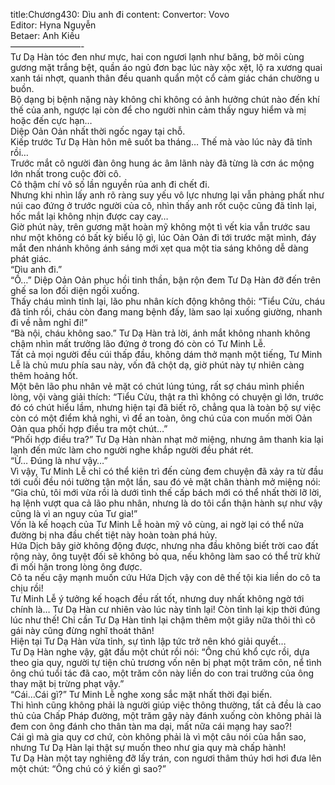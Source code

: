 title:Chương430: Dìu anh đi
content:
Convertor: Vovo<br>Editor: Hyna Nguyễn<br>Betaer: Anh Kiều<br>————————-<br>Tư Dạ Hàn tóc đen như mực, hai con ngươi lạnh như băng, bờ môi cùng gương mặt trắng bệt, quần áo ngủ đơn bạc lúc này xộc xệt, lộ ra xương quai xanh tái nhợt, quanh thân đều quanh quẩn một cổ cảm giác chán chường u buồn.<br>Bộ dạng bị bệnh nặng này không chỉ không có ảnh hưởng chút nào đến khí thế của anh, ngược lại còn để cho người nhìn cảm thấy nguy hiểm và mị hoặc đến cực hạn…<br>Diệp Oản Oản nhất thời ngốc ngay tại chỗ.<br>Kiếp trước Tư Dạ Hàn hôn mê suốt ba tháng… Thế mà vào lúc này đã tỉnh rồi…<br>Trước mắt cô người đàn ông hung ác âm lãnh này đã từng là cơn ác mộng lớn nhất trong cuộc đời cô.<br>Cô thậm chí vô số lần nguyền rủa anh đi chết đi.<br>Nhưng khi nhìn lấy anh rõ ràng suy yếu vô lực nhưng lại vẫn phảng phất như núi cao đứng ở trước người của cô, nhìn thấy anh rốt cuộc cũng đã tỉnh lại, hốc mắt lại không nhịn được cay cay…<br>Giờ phút này, trên gương mặt hoàn mỹ không một tì vết kia vẫn trước sau như một không có bất kỳ biểu lộ gì, lúc Oản Oản đi tới trước mặt mình, đáy mắt đen nhánh không ánh sáng mới xẹt qua một tia sáng không dễ dàng phát giác.<br>“Dìu anh đi.”<br>“Ồ…” Diệp Oản Oản phục hồi tinh thần, bận rộn đem Tư Dạ Hàn đỡ đến trên ghế sa lon đối diện ngồi xuống.<br>Thấy cháu mình tỉnh lại, lão phu nhân kích động không thôi: “Tiểu Cửu, cháu đã tỉnh rồi, cháu còn đang mang bệnh đấy, làm sao lại xuống giường, nhanh đi về nằm nghỉ đi!”<br>“Bà nội, cháu không sao.” Tư Dạ Hàn trả lời, ánh mắt không nhanh không chậm nhìn mất trưởng lão đứng ở trong đó còn có Tư Minh Lễ.<br>Tất cả mọi người đều cúi thấp đầu, không dám thở mạnh một tiếng, Tư Minh Lễ là chủ mưu phía sau này, vốn đã chột dạ, giờ phút này tự nhiên càng thêm hoảng hốt.<br>Một bên lão phu nhân vẻ mặt có chút lúng túng, rất sợ cháu mình phiền lòng, vội vàng giải thích: “Tiểu Cửu, thật ra thì không có chuyện gì lớn, trước đó có chút hiểu lầm, nhưng hiện tại đã biết rõ, chẳng qua là toàn bộ sự việc còn có một điểm khả nghi, vì để an toàn, ông chú của con muốn mời Oản Oản qua phối hợp điều tra một chút…”<br>“Phối hợp điều tra?” Tư Dạ Hàn nhàn nhạt mở miệng, nhưng âm thanh kia lại lạnh đến mức làm cho người nghe khắp người đều phát rét.<br>“Ừ… Đúng là như vậy…”<br>Vì vậy, Tư Minh Lễ chỉ có thể kiên trì đến cùng đem chuyện đã xảy ra từ đầu tới cuối đều nói tường tận một lần, sau đó vẻ mặt chân thành mở miệng nói: “Gia chủ, tôi mới vừa rồi là dưới tình thế cấp bách mới có thể nhất thời lỡ lời, hạ lệnh vượt qua cả lão phu nhân, nhưng là do tôi cẩn thận hành sự như vậy cũng là vì an nguy của Tư gia!”<br>Vốn là kế hoạch của Tư Minh Lễ hoàn mỹ vô cùng, ai ngờ lại có thể nửa đường bị nha đầu chết tiệt này hoàn toàn phá hủy.<br>Hứa Dịch bây giờ không động được, nhưng nha đầu không biết trời cao đất rộng này, ông tuyệt đối sẽ không bỏ qua, nếu không làm sao có thể trừ khử đi mối hận trong lòng ông được.<br>Cô ta nếu cậy mạnh muốn cứu Hứa Dịch vậy con dê thế tội kia liền do cô ta chịu rồi!<br>Tư Minh Lễ ý tưởng kế hoạch đều rất tốt, nhưng duy nhất không ngờ tới chính là… Tư Dạ Hàn cư nhiên vào lúc này tỉnh lại! Còn tỉnh lại kịp thời đúng lúc như thế! Chỉ cần Tư Dạ Hàn tỉnh lại chậm thêm một giây nữa thôi thì cô gái này cũng đừng nghĩ thoát thân!<br>Hiện tại Tư Dạ Hàn vừa tỉnh, sự tình lập tức trở nên khó giải quyết…<br>Tư Dạ Hàn nghe vậy, gật đầu một chút rồi nói: “Ông chú khổ cực rồi, dựa theo gia quy, người tự tiện chủ trương vốn nên bị phạt một trăm côn, nể tình ông chú tuổi tác đã cao, một trăm côn này liền do con trai trưởng của ông thay mặt bị trừng phạt vậy.”<br>“Cái…Cái gì?” Tư Minh Lễ nghe xong sắc mặt nhất thời đại biến.<br>Thi hình cũng không phải là người giúp việc thông thường, tất cả đều là cao thủ của Chấp Pháp đường, một trăm gậy này đánh xuống còn không phải là đem con ông đánh cho thân tàn ma dại, mất nữa cái mạng hay sao?!<br>Cái gì mà gia quy cơ chứ, còn không phải là vì một câu nói của hắn sao, nhưng Tư Dạ Hàn lại thật sự muốn theo như gia quy mà chấp hành!<br>Tư Dạ Hàn một tay nghiêng đỡ lấy trán, con ngươi thâm thúy hơi hơi đưa lên một chút: “Ông chú có ý kiến gì sao?”